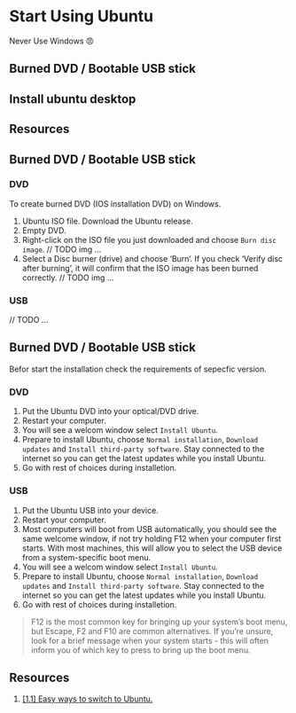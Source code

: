 # Start Using Ubuntu
Never Use Windows :angry:

## Burned DVD / Bootable USB stick
## Install ubuntu desktop
## Resources


## Burned DVD / Bootable USB stick

### DVD
To create burned DVD (IOS installation DVD) on Windows.

1. Ubuntu ISO file. Download the Ubuntu release.
2. Empty DVD.
3. Right-click on the ISO file you just downloaded and choose `Burn disc image`.
// TODO img ... 
4. Select a Disc burner (drive) and choose ‘Burn’. If you check ‘Verify disc after burning’, it will confirm that the ISO image has been burned correctly.
// TODO img ... 

### USB
// TODO ... 

## Burned DVD / Bootable USB stick
Befor start the installation check the requirements of sepecfic version.

### DVD
1. Put the Ubuntu DVD into your optical/DVD drive.
2. Restart your computer.
3. You will see a welcom window select `Install Ubuntu`.
4. Prepare to install Ubuntu, choose `Normal installation`, `Download updates` and `Install third-party software`. Stay connected to the internet so you can get the latest updates while you install Ubuntu.
5. Go with rest of choices during installetion.

### USB
1. Put the Ubuntu USB into your device.
2. Restart your computer.
3. Most computers will boot from USB automatically, you should see the same welcome window, if not try holding F12 when your computer first starts. With most machines, this will allow you to select the USB device from a system-specific boot menu.
4. You will see a welcom window select `Install Ubuntu`.
5. Prepare to install Ubuntu, choose `Normal installation`, `Download updates` and `Install third-party software`. Stay connected to the internet so you can get the latest updates while you install Ubuntu.
6. Go with rest of choices during installetion.


> F12 is the most common key for bringing up your system’s boot menu, but Escape, F2 and F10 are common alternatives. If you’re unsure, look for a brief message when your system starts - this will often inform you of which key to press to bring up the boot menu.


## Resources
1. [[1.1] Easy ways to switch to Ubuntu.](https://ubuntu.com/download/desktop)
